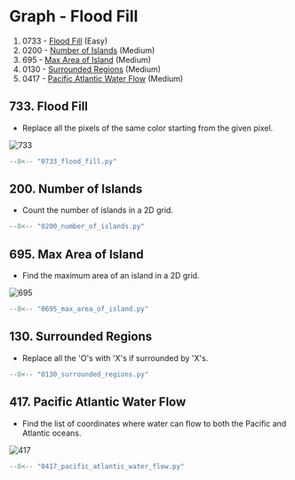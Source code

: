 # Graph - Flood Fill

1. 0733 - [Flood Fill](https://leetcode.com/problems/flood-fill/) (Easy)
2. 0200 - [Number of Islands](https://leetcode.com/problems/number-of-islands/) (Medium)
3. 695 - [Max Area of Island](https://leetcode.com/problems/max-area-of-island/) (Medium)
4. 0130 - [Surrounded Regions](https://leetcode.com/problems/surrounded-regions/) (Medium)
5. 0417 - [Pacific Atlantic Water Flow](https://leetcode.com/problems/pacific-atlantic-water-flow/) (Medium)

## 733. Flood Fill

- Replace all the pixels of the same color starting from the given pixel.

![733](https://assets.leetcode.com/uploads/2021/06/01/flood1-grid.jpg)

```python
--8<-- "0733_flood_fill.py"
```

## 200. Number of Islands

- Count the number of islands in a 2D grid.

```python
--8<-- "0200_number_of_islands.py"
```

## 695. Max Area of Island

- Find the maximum area of an island in a 2D grid.

![695](https://assets.leetcode.com/uploads/2021/05/01/maxarea1-grid.jpg)

```python
--8<-- "0695_max_area_of_island.py"
```

## 130. Surrounded Regions

- Replace all the 'O's with 'X's if surrounded by 'X's.

```python
--8<-- "0130_surrounded_regions.py"
```

## 417. Pacific Atlantic Water Flow

- Find the list of coordinates where water can flow to both the Pacific and Atlantic oceans.

![417](https://assets.leetcode.com/uploads/2021/06/08/waterflow-grid.jpg)

```python
--8<-- "0417_pacific_atlantic_water_flow.py"
```
